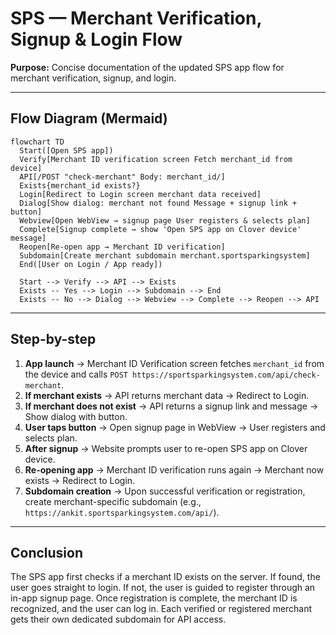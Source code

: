 # SPS — Merchant Verification, Signup & Login Flow

**Purpose:** Concise documentation of the updated SPS app flow for merchant verification, signup, and login.

---

## Flow Diagram (Mermaid)

```mermaid
flowchart TD
  Start([Open SPS app])
  Verify[Merchant ID verification screen Fetch merchant_id from device]
  API[/POST "check-merchant" Body: merchant_id/]
  Exists{merchant_id exists?}
  Login[Redirect to Login screen merchant data received]
  Dialog[Show dialog: merchant not found Message + signup link + button]
  Webview[Open WebView → signup page User registers & selects plan]
  Complete[Signup complete → show 'Open SPS app on Clover device' message]
  Reopen[Re-open app → Merchant ID verification]
  Subdomain[Create merchant subdomain merchant.sportsparkingsystem]
  End([User on Login / App ready])

  Start --> Verify --> API --> Exists
  Exists -- Yes --> Login --> Subdomain --> End
  Exists -- No --> Dialog --> Webview --> Complete --> Reopen --> API
```

---

## Step-by-step

1. **App launch** → Merchant ID Verification screen fetches `merchant_id` from the device and calls `POST https://sportsparkingsystem.com/api/check-merchant`.
2. **If merchant exists** → API returns merchant data → Redirect to Login.
3. **If merchant does not exist** → API returns a signup link and message → Show dialog with button.
4. **User taps button** → Open signup page in WebView → User registers and selects plan.
5. **After signup** → Website prompts user to re-open SPS app on Clover device.
6. **Re-opening app** → Merchant ID verification runs again → Merchant now exists → Redirect to Login.
7. **Subdomain creation** → Upon successful verification or registration, create merchant-specific subdomain (e.g., `https://ankit.sportsparkingsystem.com/api/`).

---

## Conclusion

The SPS app first checks if a merchant ID exists on the server. If found, the user goes straight to login. If not, the user is guided to register through an in-app signup page. Once registration is complete, the merchant ID is recognized, and the user can log in. Each verified or registered merchant gets their own dedicated subdomain for API access.

